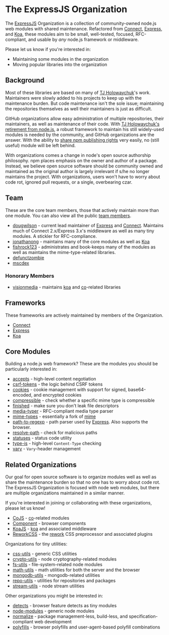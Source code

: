 
# The ExpressJS Organization

The [ExpressJS][expressjs] Organization is a collection
of community-owned node.js web modules with shared maintenance.
Refactored from [Connect][connect], [Express][express], and [Koa][koa],
these modules aim to be small, well-tested, focused, RFC-compliant,
and usable by _any_ node.js framework or middleware.

Please let us know if you're interested in:

- Maintaining some modules in the organization
- Moving popular libraries into the organization

## Background

Most of these libraries are based on many of [TJ Holowaychuk](https://github.com/visionmedia)'s work.
Maintainers were slowly added to his projects to keep up with the maintenance burden.
But code maintenance isn't the sole issue;
maintaining the repositories themselves as well their maintainers is just as difficult.

GitHub organizations allow easy administration of multiple repositories,
their maintainers, as well as maintenance of their code.
With [TJ Holowaychuk's retirement from node.js](https://twitter.com/tjholowaychuk/status/484897639033368576),
a robust framework to maintain his still widely-used modules is needed
by the community, and GitHub organizations are the answer.
With the ability to [share npm publishing rights](https://github.com/repo-utils/npm-org-rights)
very easily, no (still useful) module will be left behind.

With organizations comes a change in node's open source authorship philosophy.
npm places emphasis on the owner and author of a package.
Instead, we believe open source software should be community owned and maintained
as the original author is largely irrelevant if s/he no longer maintains the project.
With organizations, users won't have to worry about code rot,
ignored pull requests, or a single, overbearing czar.

## Team

These are the core team members, those that actively maintain more than one module.
You can also view all the public [team members](https://github.com/orgs/expressjs/members).

- [dougwilson](https://github.com/dougwilson) - current lead maintainer of [Express][express]
  and [Connect][connect]. Maintains much of Connect 2.x/Express 3.x's middleware
  as well as many tiny modules. A stickler for RFC-compliance.
- [jonathanong](https://github.com/jonathanong) - maintains many of the core modules
  as well as [Koa][koa]
- [fishrock123](https://github.com/fishrock123) - administrates and book-keeps
  many of the modules as well as maintains the mime-type-related libraries.
- [defunctzombie](https://github.com/defunctzombie)
- [mscdex](https://github.com/mscdex)

### Honorary Members

- [visionmedia](https://github.com/visionmedia) - maintains [koa][koa]
  and [co](https://github.com/visionmedia/co)-related libraries

## Frameworks

These frameworks are actively maintained by members of the Organization.

- [Connect][connect]
- [Express][express]
- [Koa][koa]

## Core Modules

Building a node.js web framework?
These are the modules you should be particularly interested in:

- [accepts](https://github.com/expressjs/accepts) - high-level content negotiation
- [csrf-tokens](https://github.com/expressjs/csrf-tokens) - the logic behind CSRF tokens
- [cookies](https://github.com/expressjs/cookies) - cookie management with
  support for signed, base64-encoded, and encrypted cookies
- [compressible](https://github.com/expressjs/compressible) - check whether a specific mime type is compressible
- [finished](https://github.com/expressjs/finished) - make sure you don't leak file descriptors
- [media-typer](https://github.com/expressjs/media-typer) - RFC-compliant media type parser
- [mime-types](https://github.com/expressjs/mime-types) - essentially a fork of [mime](https://github.com/broofa/node-mime)
- [path-to-regexp](https://github.com/component/path-to-regexp) - path parser used by [Express][express]. Also supports the browser.
- [resolve-path](https://github.com/expressjs/resolve-path) - check for malicious paths
- [statuses](https://github.com/expressjs/statuses) - status code utility
- [type-is](https://github.com/expressjs/type-is) - high-level `Content-Type` checking
- [vary](https://github.com/expressjs/vary) - `Vary`-header management

## Related Organizations

Our goal for open source software is to organize modules well as well as
share the maintenance burden so that no one has to worry about code rot.
The ExpressJS Organization is focused with node web modules,
but there are multiple organizations maintained in a similar manner.

If you're interested in joining or collaborating with these organizations,
please let us know!

- [CoJS](https://github.com/cojs) - [co](https://github.com/visionmedia/co)-related modules
- [Component](https://github.com/component) - browser components
- [KoaJS](https://github.com/koajs) - [koa][koa] and associated middleware
- [ReworkCSS](https://github.com/reworkcss) - the [rework](https://github.com/reworkcss/rework)
  CSS preprocessor and associated plugins

Organizations for tiny utilities:

- [css-utils](https://github.com/css-utils) - generic CSS utilities
- [crypto-utils](https://github.com/crypto-utils) - node cryptography-related modules
- [fs-utils](https://github.com/fs-utils) - file-system-related node modules
- [math-utils](https://github.com/math-utils) - math utilities for both the server and the browser
- [mongodb-utils](https://github.com/mongodb-utils) - mongodb-related utilities
- [repo-utils](https://github.com/repo-utils) - utilities for repositories and packages
- [stream-utils](https://github.com/stream-utils) - node stream utilities

Other organizations you might be interested in:

- [detects](https://github.com/detects) - browser feature detects as tiny modules
- [node-modules](https://github.com/node-modules) - generic node modules
- [normalize](https://github.com/normalize) - package management-less,
  build-less, and specification-compliant web development
- [polyfills](https://github.com/polyfills) - browser polyfills and
  user-agent-based polyfill combinations


[expressjs]: https://github.com/expressjs
[express]: http://expressjs.com
[connect]: http://www.senchalabs.org/connect/
[koa]: https://koajs.com
